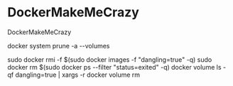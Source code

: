 # DockerMakeMeCrazy
DockerMakeMeCrazy

docker system prune -a --volumes

sudo docker rmi -f $(sudo docker images -f "dangling=true" -q)
sudo docker rm $(sudo docker ps --filter "status=exited" -q)
docker volume ls -qf dangling=true | xargs -r docker volume rm

